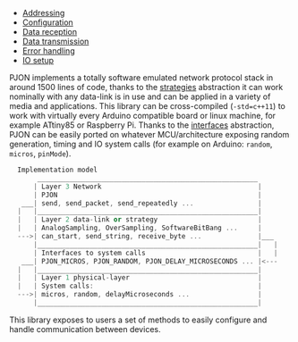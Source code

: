 - [Addressing](/documentation/addressing.md)
- [Configuration](/documentation/configuration.md)
- [Data reception](/documentation/data-reception.md)
- [Data transmission](/documentation/data-transmission.md)
- [Error handling](/documentation/error-handling.md)
- [IO setup](/documentation/io-setup.md)

PJON implements a totally software emulated network protocol stack in around 1500 lines of code, thanks to the [strategies](/strategies/README.md) abstraction it can work nominally with any data-link is in use and can be applied in a variety of media and applications. This library can be cross-compiled (`-std=c++11`) to work with virtually every Arduino compatible board or linux machine, for example ATtiny85 or Raspberry Pi. Thanks to the [interfaces](/interfaces/README.md) abstraction, PJON can be easily ported on whatever MCU/architecture exposing random generation, timing and IO system calls (for example on Arduino: `random`, `micros`, `pinMode`).

```cpp
  Implementation model
       _______________________________________________________
      | Layer 3 Network                                       |
      | PJON                                                  |
   ___| send, send_packet, send_repeatedly ...                |
  |   |_______________________________________________________|
  |   | Layer 2 data-link or strategy                         |
  |   | AnalogSampling, OverSampling, SoftwareBitBang ...     |
  --->| can_start, send_string, receive_byte ...              |___   
      |_______________________________________________________|   |
      | Interfaces to system calls                            |   |
   ___| PJON_MICROS, PJON_RANDOM, PJON_DELAY_MICROSECONDS ... |<---
  |   |_______________________________________________________|
  |   | Layer 1 physical-layer                                |
  |   | System calls:                                         |
  --->| micros, random, delayMicroseconds ...                 |
      |_______________________________________________________|
```

This library exposes to users a set of methods to easily configure and handle communication between devices.
